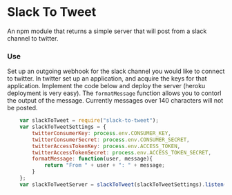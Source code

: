 # Slack To Tweet

An npm module that returns a simple server that will post from a slack channel to twitter.

### Use

Set up an outgoing webhook for the slack channel you would like to connect to twitter. In twitter set up an application, and acquire the keys for that application. Implement the code below and deploy the server (heroku deployment  is very easy). The `formatMessage` function allows you to contorl the output of the message. Currently messages over 140 characters will not be posted.


```js
	var slackToTweet = require("slack-to-tweet");
	var slackToTweetSettings = {
		twitterConsumerKey: process.env.CONSUMER_KEY,
		twitterConsumerSecret: process.env.CONSUMER_SECRET,
		twitterAccessTokenKey: process.env.ACCESS_TOKEN,
		twitterAccessTokenSecret: process.env.ACCESS_TOKEN_SECRET,
		formatMessage: function(user, message){
			return "From " + user + ": " + message;
		}
	};
	var slackToTweetServer = slackToTweet(slackToTweetSettings).listen(process.env.PORT || 4000);
```
